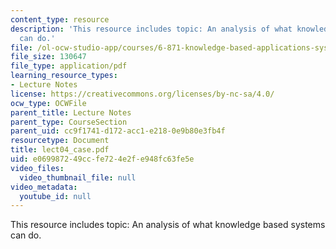 ```yaml
---
content_type: resource
description: 'This resource includes topic: An analysis of what knowledge based systems
  can do.'
file: /ol-ocw-studio-app/courses/6-871-knowledge-based-applications-systems-spring-2005/e069987249ccfe724e2fe948fc63fe5e_lect04_case.pdf
file_size: 130647
file_type: application/pdf
learning_resource_types:
- Lecture Notes
license: https://creativecommons.org/licenses/by-nc-sa/4.0/
ocw_type: OCWFile
parent_title: Lecture Notes
parent_type: CourseSection
parent_uid: cc9f1741-d172-acc1-e218-0e9b80e3fb4f
resourcetype: Document
title: lect04_case.pdf
uid: e0699872-49cc-fe72-4e2f-e948fc63fe5e
video_files:
  video_thumbnail_file: null
video_metadata:
  youtube_id: null
---
```

This resource includes topic: An analysis of what knowledge based systems can do.